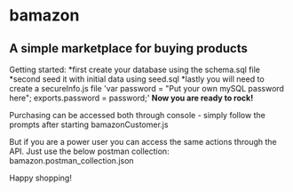# bamazon
## A simple marketplace for buying products

Getting started:
*first create your database using the schema.sql file
*second seed it with initial data using seed.sql
*lastly you will need to create a secureInfo.js file
'var password = "Put your own mySQL password here";
exports.password = password;'
**Now you are ready to rock!**

Purchasing can be accessed both through console - simply follow the prompts after starting bamazonCustomer.js

But if you are a power user you can access the same actions through the API.  Just use the below postman collection:
bamazon.postman_collection.json

Happy shopping!